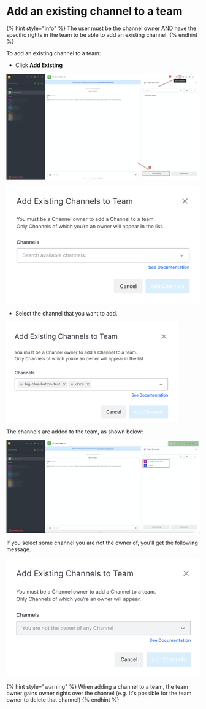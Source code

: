# Add an existing channel to a team

{% hint style="info" %}
The user must be the channel owner AND have the specific rights in the team to be able to add an existing channel.
{% endhint %}

To add an existing channel to a team:

* Click **Add Existing**

![](<../../../../.gitbook/assets/image (353).png>)

![](<../../../../.gitbook/assets/image (590).png>)

* Select the channel that you want to add.

![](<../../../../.gitbook/assets/image (591).png>)

The channels are added to the team, as shown below:

![](<../../../../.gitbook/assets/image (355).png>)

If you select some channel you are not the owner of, you'll get the following message.

![](<../../../../.gitbook/assets/image (592).png>)

{% hint style="warning" %}
When adding a channel to a team, the team owner gains owner rights over the channel (e.g. It's possible for the team owner to delete that channel)
{% endhint %}
